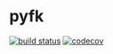 # pyfk

[![build status](https://github.com/ziyixi/pyfk/workflows/pyfk/badge.svg)](https://github.com/ziyixi/pyfk/actions)
[![codecov](https://codecov.io/gh/ziyixi/pyfk/branch/master/graph/badge.svg?token=5EL7IDTYLJ)](https://codecov.io/gh/ziyixi/pyfk)
